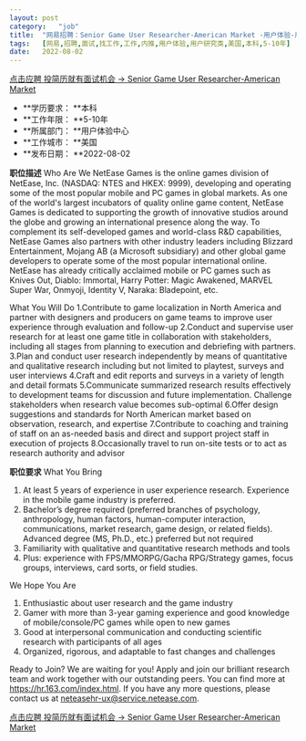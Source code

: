 ```yaml
---
layout:	post
category:	"job"
title:	"网易招聘：Senior Game User Researcher-American Market -用户体验-用户研究类-美国本科5-10年"
tags:	[网易,招聘,面试,找工作,工作,内推,用户体验,用户研究类,美国,本科,5-10年]
date:	2022-08-02
---
```


[点击应聘 投简历就有面试机会 -> Senior Game User Researcher-American Market ](http://mobile.bole.netease.com/bole/boleDetail?id=41200&employeeId=346f03c3cda5f04c&key=all)



- **学历要求： **本科
- **工作年限： **5-10年
- **所属部门： **用户体验中心
- **工作城市： **美国
- **发布日期： **2022-08-02



**职位描述**
Who Are We
NetEase Games is the online games division of NetEase, Inc. (NASDAQ: NTES and HKEX: 9999), developing and operating some of the most popular mobile and PC games in global markets. As one of the world's largest incubators of quality online game content, NetEase Games is dedicated to supporting the growth of innovative studios around the globe and growing an international presence along the way. To complement its self-developed games and world-class R&amp;D capabilities, NetEase Games also partners with other industry leaders including Blizzard Entertainment, Mojang AB (a Microsoft subsidiary) and other global game developers to operate some of the most popular international online. NetEase has already critically acclaimed mobile or PC games such as Knives Out, Diablo: Immortal, Harry Potter: Magic Awakened, MARVEL Super War, Onmyoji, Identity Ⅴ, Naraka: Bladepoint, etc. 

What You Will Do
1.Contribute to game localization in North America and partner with designers and producers on game teams to improve user experience through evaluation and follow-up
2.Conduct and supervise user research for at least one game title in collaboration with stakeholders, including all stages from planning to execution and debriefing with partners.
3.Plan and conduct user research independently by means of quantitative and qualitative research including but not limited to playtest, surveys and user interviews
4.Craft and edit reports and surveys in a variety of length and detail formats
5.Communicate summarized research results effectively to development teams for discussion and future implementation. Challenge stakeholders when research value becomes sub-optimal
6.Offer design suggestions and standards for North American market based on observation, research, and expertise 
7.Contribute to coaching and training of staff on an as-needed basis and direct and support project staff in execution of projects
8.Occasionally travel to run on-site tests or to act as research authority and advisor



**职位要求**
What You Bring
1. At least 5 years of experience in user experience research. Experience in the mobile game industry is preferred. 
2. Bachelor’s degree required (preferred branches of psychology, anthropology, human factors, human-computer interaction, communications, market research, game design, or related fields). Advanced degree (MS, Ph.D., etc.) preferred but not required
3. Familiarity with qualitative and quantitative research methods and tools
4. Plus: experience with FPS/MMORPG/Gacha RPG/Strategy games, focus groups, interviews, card sorts, or field studies.

We Hope You Are
1. Enthusiastic about user research and the game industry
2. Gamer with more than 3-year gaming experience and good knowledge of mobile/console/PC games while open to new games
3. Good at interpersonal communication and conducting scientific research with participants of all ages
4. Organized, rigorous, and adaptable to fast changes and challenges

Ready to Join?
We are waiting for you! Apply and join our brilliant research team and work together with our outstanding peers. You can find more at https://hr.163.com/index.html. If you have any more questions, please contact us at neteasehr-ux@service.netease.com.




[点击应聘 投简历就有面试机会 -> Senior Game User Researcher-American Market ](http://mobile.bole.netease.com/bole/boleDetail?id=41200&employeeId=346f03c3cda5f04c&key=all)